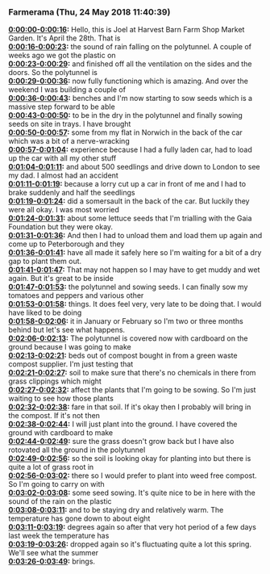 ### Farmerama  (Thu, 24 May 2018 11:40:39)
**[0:00:00-0:00:16](https://soundcloud.com/farmerama-radio/shorts-harvest-barn-market-garden-april#t=0:00:00):**  Hello, this is Joel at Harvest Barn Farm Shop Market Garden. It's April the 28th. That is  
**[0:00:16-0:00:23](https://soundcloud.com/farmerama-radio/shorts-harvest-barn-market-garden-april#t=0:00:16):**  the sound of rain falling on the polytunnel. A couple of weeks ago we got the plastic on  
**[0:00:23-0:00:29](https://soundcloud.com/farmerama-radio/shorts-harvest-barn-market-garden-april#t=0:00:23):**  and finished off all the ventilation on the sides and the doors. So the polytunnel is  
**[0:00:29-0:00:36](https://soundcloud.com/farmerama-radio/shorts-harvest-barn-market-garden-april#t=0:00:29):**  now fully functioning which is amazing. And over the weekend I was building a couple of  
**[0:00:36-0:00:43](https://soundcloud.com/farmerama-radio/shorts-harvest-barn-market-garden-april#t=0:00:36):**  benches and I'm now starting to sow seeds which is a massive step forward to be able  
**[0:00:43-0:00:50](https://soundcloud.com/farmerama-radio/shorts-harvest-barn-market-garden-april#t=0:00:43):**  to be in the dry in the polytunnel and finally sowing seeds on site in trays. I have brought  
**[0:00:50-0:00:57](https://soundcloud.com/farmerama-radio/shorts-harvest-barn-market-garden-april#t=0:00:50):**  some from my flat in Norwich in the back of the car which was a bit of a nerve-wracking  
**[0:00:57-0:01:04](https://soundcloud.com/farmerama-radio/shorts-harvest-barn-market-garden-april#t=0:00:57):**  experience because I had a fully laden car, had to load up the car with all my other stuff  
**[0:01:04-0:01:11](https://soundcloud.com/farmerama-radio/shorts-harvest-barn-market-garden-april#t=0:01:04):**  and about 500 seedlings and drive down to London to see my dad. I almost had an accident  
**[0:01:11-0:01:19](https://soundcloud.com/farmerama-radio/shorts-harvest-barn-market-garden-april#t=0:01:11):**  because a lorry cut up a car in front of me and I had to brake suddenly and half the seedlings  
**[0:01:19-0:01:24](https://soundcloud.com/farmerama-radio/shorts-harvest-barn-market-garden-april#t=0:01:19):**  did a somersault in the back of the car. But luckily they were all okay. I was most worried  
**[0:01:24-0:01:31](https://soundcloud.com/farmerama-radio/shorts-harvest-barn-market-garden-april#t=0:01:24):**  about some lettuce seeds that I'm trialling with the Gaia Foundation but they were okay.  
**[0:01:31-0:01:36](https://soundcloud.com/farmerama-radio/shorts-harvest-barn-market-garden-april#t=0:01:31):**  And then I had to unload them and load them up again and come up to Peterborough and they  
**[0:01:36-0:01:41](https://soundcloud.com/farmerama-radio/shorts-harvest-barn-market-garden-april#t=0:01:36):**  have all made it safely here so I'm waiting for a bit of a dry gap to plant them out.  
**[0:01:41-0:01:47](https://soundcloud.com/farmerama-radio/shorts-harvest-barn-market-garden-april#t=0:01:41):**  That may not happen so I may have to get muddy and wet again. But it's great to be inside  
**[0:01:47-0:01:53](https://soundcloud.com/farmerama-radio/shorts-harvest-barn-market-garden-april#t=0:01:47):**  the polytunnel and sowing seeds. I can finally sow my tomatoes and peppers and various other  
**[0:01:53-0:01:58](https://soundcloud.com/farmerama-radio/shorts-harvest-barn-market-garden-april#t=0:01:53):**  things. It does feel very, very late to be doing that. I would have liked to be doing  
**[0:01:58-0:02:06](https://soundcloud.com/farmerama-radio/shorts-harvest-barn-market-garden-april#t=0:01:58):**  it in January or February so I'm two or three months behind but let's see what happens.  
**[0:02:06-0:02:13](https://soundcloud.com/farmerama-radio/shorts-harvest-barn-market-garden-april#t=0:02:06):**  The polytunnel is covered now with cardboard on the ground because I was going to make  
**[0:02:13-0:02:21](https://soundcloud.com/farmerama-radio/shorts-harvest-barn-market-garden-april#t=0:02:13):**  beds out of compost bought in from a green waste compost supplier. I'm just testing that  
**[0:02:21-0:02:27](https://soundcloud.com/farmerama-radio/shorts-harvest-barn-market-garden-april#t=0:02:21):**  soil to make sure that there's no chemicals in there from grass clippings which might  
**[0:02:27-0:02:32](https://soundcloud.com/farmerama-radio/shorts-harvest-barn-market-garden-april#t=0:02:27):**  affect the plants that I'm going to be sowing. So I'm just waiting to see how those plants  
**[0:02:32-0:02:38](https://soundcloud.com/farmerama-radio/shorts-harvest-barn-market-garden-april#t=0:02:32):**  fare in that soil. If it's okay then I probably will bring in the compost. If it's not then  
**[0:02:38-0:02:44](https://soundcloud.com/farmerama-radio/shorts-harvest-barn-market-garden-april#t=0:02:38):**  I will just plant into the ground. I have covered the ground with cardboard to make  
**[0:02:44-0:02:49](https://soundcloud.com/farmerama-radio/shorts-harvest-barn-market-garden-april#t=0:02:44):**  sure the grass doesn't grow back but I have also rotovated all the ground in the polytunnel  
**[0:02:49-0:02:56](https://soundcloud.com/farmerama-radio/shorts-harvest-barn-market-garden-april#t=0:02:49):**  so the soil is looking okay for planting into but there is quite a lot of grass root in  
**[0:02:56-0:03:02](https://soundcloud.com/farmerama-radio/shorts-harvest-barn-market-garden-april#t=0:02:56):**  there so I would prefer to plant into weed free compost. So I'm going to carry on with  
**[0:03:02-0:03:08](https://soundcloud.com/farmerama-radio/shorts-harvest-barn-market-garden-april#t=0:03:02):**  some seed sowing. It's quite nice to be in here with the sound of the rain on the plastic  
**[0:03:08-0:03:11](https://soundcloud.com/farmerama-radio/shorts-harvest-barn-market-garden-april#t=0:03:08):**  and to be staying dry and relatively warm. The temperature has gone down to about eight  
**[0:03:11-0:03:19](https://soundcloud.com/farmerama-radio/shorts-harvest-barn-market-garden-april#t=0:03:11):**  degrees again so after that very hot period of a few days last week the temperature has  
**[0:03:19-0:03:26](https://soundcloud.com/farmerama-radio/shorts-harvest-barn-market-garden-april#t=0:03:19):**  dropped again so it's fluctuating quite a lot this spring. We'll see what the summer  
**[0:03:26-0:03:49](https://soundcloud.com/farmerama-radio/shorts-harvest-barn-market-garden-april#t=0:03:26):**  brings.  